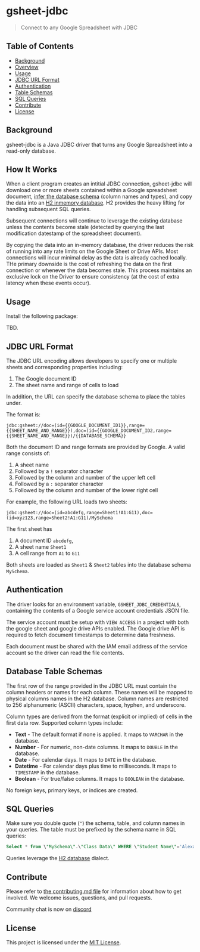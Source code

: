 # gsheet-jdbc

> Connect to any Google Spreadsheet with JDBC

## Table of Contents

- [Background](#background)
- [Overview](#how-it-works)
- [Usage](#usage)
- [JDBC URL Format](#jdbc-url-format)
- [Authentication](#authentication)
- [Table Schemas](#database-table-schemas)
- [SQL Queries](#sql-queries)
- [Contribute](#contribute)
- [License](#license)

## Background

gsheet-jdbc is a Java JDBC driver that turns any Google Spreadsheet into a read-only database.

## How It Works

When a client program creates an intitial JDBC connection, gsheet-jdbc will download one or more sheets contained within a Google spreadsheet document, [infer the database schema](#database-table-schemas) (column names and types), and copy the data into an [H2 inmemory database](https://www.h2database.com/html/main.html).  H2 provides the heavy lifting for handling subsequent SQL queries.

Subsequent connections will continue to leverage the existing database unless the contents become stale (detected by querying the last modification datestamp of the spreadsheet document). 

By copying the data into an in-memory database, the driver reduces the risk of running into any rate limits on the Google Sheet or Drive APIs.  Most connections will incur minimal delay as the data is already cached locally.   THe primary downside is the cost of refreshing the data on the first connection or whenever the data becomes stale.  This process maintains an exclusive lock on the Driver to ensure consistency (at the cost of extra latency when these events occur).

## Usage

Install the following package:

TBD.

## JDBC URL Format

The JDBC URL encoding allows developers to specify one or multiple sheets and corresponding properties including:
1. The Google document ID
2. The sheet name and range of cells to load

In addition, the URL can specify the database schema to place the tables under.

The format is:

```
jdbc:gsheet://doc=(id={{GOOGLE_DOCUMENT_ID1}},range={{SHEET_NAME_AND_RANGE}}),doc=(id={{GOOGLE_DOCUMENT_ID2,range={{SHEET_NAME_AND_RANGE}})/{{DATABASE_SCHEMA}}
```

Both the document ID and range formats are provided by Google.  A valid range consists of:
1. A sheet name 
2. Followed by a `!` separator character 
3. Followed by the column and number of the upper left cell
4. Followed by a `:` separator character
5. Followed by the column and number of the lower right cell

For example, the following URL loads two sheets:

```
jdbc:gsheet://doc=(id=abcdefg,range=Sheet1!A1:G11),doc=(id=xyz123,range=Sheet2!A1:G11)/MySchema
```
The first sheet has
1. A document ID `abcdefg`,
2. A sheet name `Sheet1`
3. A cell range from `A1` to `G11`

Both sheets are loaded as `Sheet1` & `Sheet2` tables into the database schema `MySchema`.

## Authentication

The driver looks for an environment variable, `GSHEET_JDBC_CREDENTIALS`, containing the contents of a Google service account credentials JSON file.

The service account must be setup with `VIEW ACCESS` in a project with both the google sheet and google drive APIs enabled.  The Google drive API is required to fetch document timestamps to determine data freshness.

Each document must be shared with the IAM email address of the service account so the driver can read the file contents.

## Database Table Schemas

The first row of the range provided in the JDBC URL must contain the column headers or names for each column.  These names will be mapped to physical columns names in the H2 database.  Column names are restricted
to 256 alphanumeric (ASCII) characters, space, hyphen, and underscore.  

Column types are derived from the format (explicit or implied) of cells in the first data row.  Supported column types include:
- **Text** - The default format if none is applied.  It maps to `VARCHAR` in the database.
- **Number** - For numeric, non-date columns.  It maps to `DOUBLE` in the database.
- **Date** - For calendar days.  It maps to `DATE` in the database.
- **Datetime** - For calendar days plus time to milliseconds.  It maps to `TIMESTAMP` in the database.
- **Boolean** - For true/false columns.  It maps to `BOOLEAN` in the database.

No foreign keys, primary keys, or indices are created.

## SQL Queries

Make sure you double quote (`"`) the schema, table, and column names in your queries.  The table must be prefixed by the schema name in SQL queries:

```sql
Select * from \"MySchema\".\"Class Data\" WHERE \"Student Name\"='Alexandra' LIMIT 1;
```

Queries leverage the [H2 database](https://github.com/h2database/h2database) dialect.

## Contribute
Please refer to [the contributing.md file](CONTRIBUTING.md) for information about how to get involved. We welcome issues, questions, and pull requests.

Community chat is now on [discord](https://discord.gg/ApvtW5YU)

## License

This project is licensed under the [MIT License](LICENSE.md).
